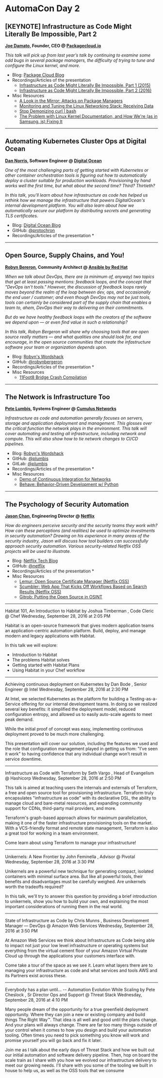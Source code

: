 # AutomaCon Day 2

## [KEYNOTE] Infrastructure as Code Might Literally Be Impossible, Part 2
**[Joe Damato](https://twitter.com/joedamato), Founder, CEO @ [Packagecloud.io](https://twitter.com/packagecloudio)**

*This talk will pick up from last year’s talk by continuing to examine some odd bugs in several package managers, the difficulty of trying to tune and configure the Linux kernel, and more.*

* Blog: [Package Cloud Blog](http://blog.packagecloud.io/)
* Recordings/Articles of the presentation
  * [Infrastructure as Code Might Literally Be Impossible, Part 1 (2015)](http://blog.packagecloud.io/eng/2015/09/15/automacon-infrastructure-as-code-might-be-literally-impossible/)
  * [Infrastructure as Code Might Literally Be Impossible, Part 2 (2016)](http://blog.packagecloud.io/eng/2016/09/28/automacon-2016-infrastructure-as-code-might-be-literally-impossible-part2/)
* Misc Resources
  * [A Look in the Mirror: Attacks on Package Managers](https://www.cs.arizona.edu/~jsamuel/papers/cappos-samuel-baker-hartman-ccs08.pdf)
  * [Monitoring and Tuning the Linux Networking Stack: Receiving Data](http://blog.packagecloud.io/eng/2016/06/22/monitoring-tuning-linux-networking-stack-receiving-data/)
  * [Stop Demonizing curl | bash](https://speakerdeck.com/jtimberman/stop-demonizing-curl-bash)
  * [The Problem with Linux Kernel Documentation, and How We're (as in Samsung, is) Fixing It](https://blogs.s-osg.org/problem-linux-kernel-documentation-fixing/)

---

## Automating Kubernetes Cluster Ops at Digital Ocean
**[Dan Norris](https://twitter.com/protochron), Software Engineer @ [Digital Ocean](https://twitter.com/digitalocean)**

*One of the most challenging parts of getting started with Kubernetes or other container orchestration tools is figuring out how to automatically deploy a cluster suitable for production workloads. Provisioning by hand works well the first time, but what about the second time? Third? Thirtieth?*

*In this talk, you'll learn about how infrastructure as code has helped us rethink how we manage the infrastructure that powers DigitalOcean's internal development platform. You will also learn about how we automatically secure our platform by distributing secrets and generating TLS certificates.*

* Blog: [Digital Ocean Blog](https://www.digitalocean.com/company/blog/)
* GitHub: [@protochron](https://github.com/protochron)
* Recordings/Articles of the presentation
  * 

---

## Open Source, Supply Chains, and You!
**[Robyn Bereron](https://twitter.com/robynbergeron), Community Architect @ [Ansible by Red Hat](https://twitter.com/ansible?lang=en)**

*When we talk about DevOps, there are (a minimum of, anyway) two topics that get at least passing mentions: feedback loops, and the concept that "DevOps isn't tools." However, the discussion of feedback loops rarely moves beyond the realm of the loop between dev, ops, and occasionally the end user / customer; and even though DevOps may not be just tools, tools can certainly be considered part of the supply chain that enables a team to, ahem, DevOps their way to delivering on their commitments.*

*But do we have healthy feedback loops with the creators of the software we depend upon — or even find value in such a relationship?*

*In this talk, Robyn Bergeron will share why choosing tools that are open source really matters — and what qualities one should look for, and encourage, in the open source communities that create the infastructure software your team or organization depends upon.*

* Blog: [Robyn's Wordshack](https://robyn.io/)
* GitHub: [@robynbergeron](https://github.com/robynbergeron)
* Recordings/Articles of the presentation
  *  
* Misc Resources
  * [11Foot8 Bridge Crash Compilation](https://www.youtube.com/watch?v=xzkWTcDZFH0)

---

## The Network is Infrastructure Too
**[Pete Lumbis](https://twitter.com/PeteCCDE), Systems Engineer @ [Cumulus Networks](https://twitter.com/CumulusNetworks)**

*Infrastructure as code and automation generally focuses on servers, storage and application deployment and management. This glosses over the critical function the network plays in the environment. This talk will cover automating and testing all infrastructure, including network and compute. This will also show how to tie network changes to CI/CD pipelines.*

* Blog: [Robyn's Wordshack](https://robyn.io/)
* GitHub: [@plumbis](https://github.com/plumbis)
* GitLab: [@plumbis](https://gitlab.com/u/plumbis)
* Recordings/Articles of the presentation
  *  
* Misc Resources
  * [Demo of Continuous Integration for Networks](https://gitlab.com/plumbis/cumulus-ci-cd)
  * [Behave: Behavior-Driven Development w/ Python](http://pythonhosted.org/behave/)

---

## The Psychology of Security Automation
**[Jason Chan](https://twitter.com/chanjbs), Engineering Director @ [Netflix]()**

*How do engineers perceive security and the security teams they work with? How can these perceptions (and realities) be used to optimize investments in security automation? Drawing on his experience in many areas of the security industry, Jason will discuss how tool builders can successfully approach security automation. Various security-related Netflix OSS projects will be used to illustrate.*

* Blog: [Netflix Tech Blog](http://techblog.netflix.com/)
* GitHub: [@netflix](http://netflix.github.io/)
* Recordings/Articles of the presentation
  *  
* Misc Resources
  * [Lemur: Open Source Certificate Manager (Netflix OSS)](https://github.com/Netflix/lemur)
  * [Scumbler: Web App That Kicks Off Workflows Based on Search Results (Netflix OSS)](https://github.com/Netflix/Scumblr)
  * [Gitrob: Putting the Open Source in OSINT](https://github.com/michenriksen/gitrob)

---

Habitat 101, An Introduction to Habitat
by Joshua Timberman , Code Cleric @ Chef
Wednesday, September 28, 2016 at 2:05 PM

Habitat is an open-source framework that gives modern application teams an application-centric automation platform. Build, deploy, and manage modern and legacy applications with Habitat.

In this talk we will explore:

* Introduction to Habitat
* The problems Habitat solves
* Getting started with Habitat Plans
* Using Habitat in your Chef workflow

---

Achieving continuous deployment on Kubernetes
by Dan Bode , Senior Engineer @ Intel
Wednesday, September 28, 2016 at 2:30 PM

At Intel, we selected Kubernetes as the platform for building a Testing-as-a-Service offering for our internal development teams. In doing so we realized several key benefits: it simplified the deployment model, reduced configuration entropy, and allowed us to easily auto-scale agents to meet peak demand.

While the initial proof of concept was easy, implementing continuous deployment proved to be much more challenging.

This presentation will cover our solution, including the features we used and the role that configuration management played in getting us from: "I’ve seen it work" to having confidence that any individual change won’t result in service downtime.

---

Infrastructure as Code with Terraform
by Seth Vargo , Head of Evangelism @ Hashicorp
Wednesday, September 28, 2016 at 2:50 PM

This talk is aimed at teaching users the internals and externals of Terraform, a free and open source tool for provisioning infrastructure. Terraform truly encapsulates "infrastructure as code" with its declarative DSL, the ability to manage cloud and bare-metal resources, and expanding community support for CDNs, third-party mail providers, and more.

Terraform's graph-based approach allows for maximum parallelization, making it one of the faster infrastructure provisioning tools on the market. With a VCS-friendly format and remote state management, Terraform is also a great tool for working in a team environment.

Come learn about using Terraform to manage your infrastructure!

---

Unikernels: A New Frontier
by John Feminella , Advisor @ Pivotal
Wednesday, September 28, 2016 at 3:30 PM

Unikernels are a powerful new technique for generating compact, isolated containers with minimal surface area. But like all powerful tools, their benefits and disadvantages must be carefully weighed. Are unikernels worth the tradeoffs required?

In this talk, we'll try to answer this question by providing a brief introduction to unikernels, show you how to build your own, and explaining the most important considerations of running them in the real world.

---

State of Infrastructure as Code
by Chris Munns , Business Development Manager — DevOps @ Amazon Web Services
Wednesday, September 28, 2016 at 3:50 PM

At Amazon Web Services we think about Infrastructure as Code being able to impact not just your low level infrastructure or operating systems but everything from the virtual cement floor of your Amazon Virtual Private Cloud up through the applications your customers interface with.

Come take a tour of the space as we see it. Learn what layers there are to managing your infrastructure as code and what services and tools AWS and its Partners exist across these.

---

Everybody has a plan until... -- Automation Evolution While Scaling
by Pete Cheslock , Sr Director Ops and Support @ Threat Stack
Wednesday, September 28, 2016 at 4:10 PM

Many people dream of the opportunity for a true greenfield deployment opportunity. Where they can join a new or existing company and build things The Right Way™. That idea is all well and good until the plans change. And your plans will always change. There are far too many things outside of your control when it comes to how you design and build your automation tooling. Often times you need to pick something you know will work and promise yourself you will go back and fix it later.

Join me as I talk about the early days of Threat Stack and how we built out our initial automation and software delivery pipeline. Then, hop on board the scale train as I share with you how we evolved our infrastructure delivery to meet our growing needs. I'll share with you some of the tooling we built in house to help us, as well as the OSS tools that we consume